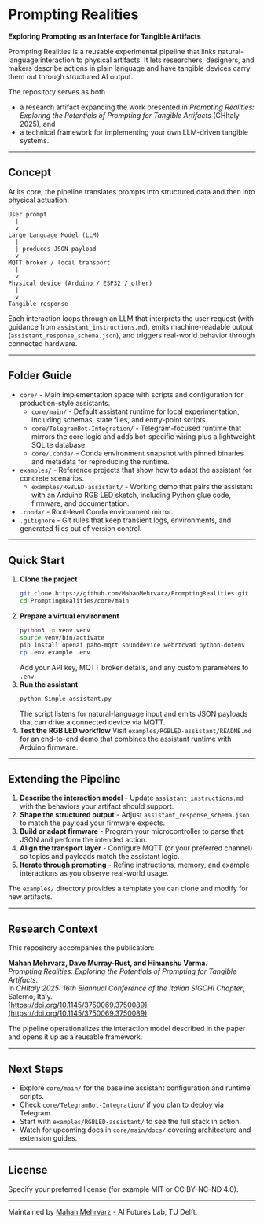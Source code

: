 # Prompting Realities
**Exploring Prompting as an Interface for Tangible Artifacts**

Prompting Realities is a reusable experimental pipeline that links natural-language interaction to physical artifacts. It lets researchers, designers, and makers describe actions in plain language and have tangible devices carry them out through structured AI output.

The repository serves as both

- a research artifact expanding the work presented in *Prompting Realities: Exploring the Potentials of Prompting for Tangible Artifacts* (CHItaly 2025), and
- a technical framework for implementing your own LLM-driven tangible systems.

---

## Concept

At its core, the pipeline translates prompts into structured data and then into physical actuation.

```
User prompt
  |
  v
Large Language Model (LLM)
  |
  | produces JSON payload
  v
MQTT broker / local transport
  |
  v
Physical device (Arduino / ESP32 / other)
  |
  v
Tangible response
```

Each interaction loops through an LLM that interprets the user request (with guidance from `assistant_instructions.md`), emits machine-readable output (`assistant_response_schema.json`), and triggers real-world behavior through connected hardware.

---

## Folder Guide

- `core/` - Main implementation space with scripts and configuration for production-style assistants.
  - `core/main/` - Default assistant runtime for local experimentation, including schemas, state files, and entry-point scripts.
  - `core/TelegramBot-Integration/` - Telegram-focused runtime that mirrors the core logic and adds bot-specific wiring plus a lightweight SQLite database.
  - `core/.conda/` - Conda environment snapshot with pinned binaries and metadata for reproducing the runtime.
- `examples/` - Reference projects that show how to adapt the assistant for concrete scenarios.
  - `examples/RGBLED-assistant/` - Working demo that pairs the assistant with an Arduino RGB LED sketch, including Python glue code, firmware, and documentation.
- `.conda/` - Root-level Conda environment mirror.
- `.gitignore` - Git rules that keep transient logs, environments, and generated files out of version control.

---

## Quick Start

1. **Clone the project**
   ```bash
   git clone https://github.com/MahanMehrvarz/PromptingRealities.git
   cd PromptingRealities/core/main
   ```
2. **Prepare a virtual environment**
   ```bash
   python3 -m venv venv
   source venv/bin/activate
   pip install openai paho-mqtt sounddevice webrtcvad python-dotenv
   cp .env.example .env
   ```
   Add your API key, MQTT broker details, and any custom parameters to `.env`.
3. **Run the assistant**
   ```bash
   python Simple-assistant.py
   ```
   The script listens for natural-language input and emits JSON payloads that can drive a connected device via MQTT.
4. **Test the RGB LED workflow**
   Visit `examples/RGBLED-assistant/README.md` for an end-to-end demo that combines the assistant runtime with Arduino firmware.

---

## Extending the Pipeline

1. **Describe the interaction model** - Update `assistant_instructions.md` with the behaviors your artifact should support.
2. **Shape the structured output** - Adjust `assistant_response_schema.json` to match the payload your firmware expects.
3. **Build or adapt firmware** - Program your microcontroller to parse that JSON and perform the intended action.
4. **Align the transport layer** - Configure MQTT (or your preferred channel) so topics and payloads match the assistant logic.
5. **Iterate through prompting** - Refine instructions, memory, and example interactions as you observe real-world usage.

The `examples/` directory provides a template you can clone and modify for new artifacts.

---

## Research Context

This repository accompanies the publication:

**Mahan Mehrvarz, Dave Murray-Rust, and Himanshu Verma.**  
*Prompting Realities: Exploring the Potentials of Prompting for Tangible Artifacts.*  
In *CHItaly 2025: 16th Biannual Conference of the Italian SIGCHI Chapter*, Salerno, Italy.  
[https://doi.org/10.1145/3750069.3750089](https://doi.org/10.1145/3750069.3750089)

The pipeline operationalizes the interaction model described in the paper and opens it up as a reusable framework.

---

## Next Steps

- Explore `core/main/` for the baseline assistant configuration and runtime scripts.
- Check `core/TelegramBot-Integration/` if you plan to deploy via Telegram.
- Start with `examples/RGBLED-assistant/` to see the full stack in action.
- Watch for upcoming docs in `core/main/docs/` covering architecture and extension guides.

---

## License

Specify your preferred license (for example MIT or CC BY-NC-ND 4.0).

---

Maintained by [Mahan Mehrvarz](https://github.com/MahanMehrvarz) - AI Futures Lab, TU Delft.
